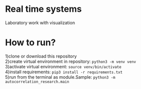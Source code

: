 # Real time systems
 Laboratory work with visualization

# How to run?
1)clone or download this repository  
2)create virtual environment in repository: ```python3 -m venv venv```  
3)activate virtual environment: ```source venv/bin/activate```  
4)install requirements: ```pip3 install -r requirements.txt```  
5)run from the terminal as module.Sample: ```python3 -m autocorrelation_research.main```  
